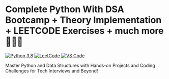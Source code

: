 # Complete Python With DSA Bootcamp + Theory Implementation + LEETCODE Exercises + much more 🧑🏻‍💻
[![Python 3.8](https://img.shields.io/badge/python-3.13+-tello.svg)](https://www.python.org/downloads/)
[![LeetCode](https://img.shields.io/badge/LeetCode-000000?style=flat&logo=LeetCode&logoColor=#d16c06)](https://leetcode.com/)
[![VS Code](https://img.shields.io/badge/Editor-VSCode-blue?logo=visual-studio-code)](https://code.visualstudio.com/)

Master Python and Data Structures with Hands-on Projects and Coding Challenges for Tech Interviews and Beyond!